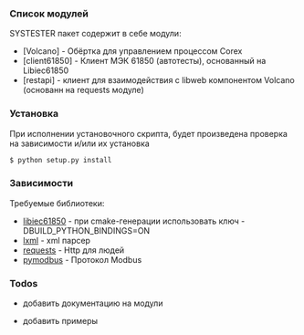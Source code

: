 ### Список модулей

SYSTESTER пакет содержит в себе модули:

* [Volcano] - Обёртка для управлением процессом Corex
* [client61850] - Клиент МЭК 61850 (автотесты), основанный на Libiec61850
* [restapi] - клиент для взаимодействия с libweb компонентом Volcano (основанн на requests модуле)


### Установка

При исполнении установочного скрипта, будет произведена проверка на зависимости и/или их установка

```sh
$ python setup.py install
```


### Зависимости

Требуемые библиотеки:

* [libiec61850] - при cmake-генерации использовать ключ -DBUILD_PYTHON_BINDINGS=ON
* [lxml] - xml парсер
* [requests] - Http для людей
* [pymodbus] - Протокол Modbus
### Todos

 - добавить документацию на модули
 - добавить примеры


   [libiec61850]: <https://github.com/mz-automation/libiec61850>
   [lxml]: <https://github.com/lxml/lxml>
   [requests]: <https://github.com/requests/requests>
   [pymodbus]: <https://github.com/riptideio/pymodbus>